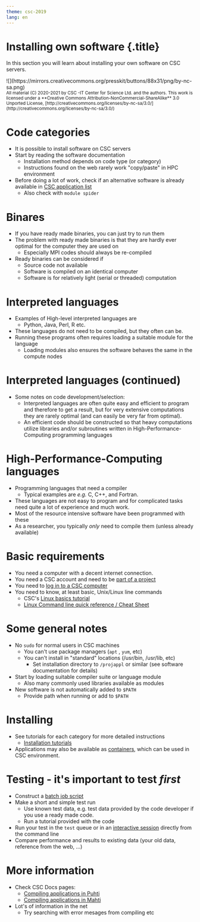 ```yaml
---
theme: csc-2019
lang: en
---
```


# Installing own software {.title}

In this section you will learn about installing your own software on CSC servers.

<div class="column">
![](https://mirrors.creativecommons.org/presskit/buttons/88x31/png/by-nc-sa.png)
</div>
<div class="column">
<small>
All material (C) 2020-2021 by CSC -IT Center for Science Ltd. and the authors.
This work is licensed under a **Creative Commons Attribution-NonCommercial-ShareAlike** 3.0
Unported License, [http://creativecommons.org/licenses/by-nc-sa/3.0/](http://creativecommons.org/licenses/by-nc-sa/3.0/)
</small>
</div>

# Code categories
- It is possible to install software on CSC servers
- Start by reading the software documentation
  - Installation method depends on code type (or category)
  - Instructions found on the web rarely work "copy/paste" in HPC environment
- Before doing a lot of work, check if an alternative software is already available in [CSC application list](https://docs.csc.fi/apps/)
  - Also check with `module spider`

# Binares
- If you have ready made binaries, you can just try to run them
- The problem with ready made binaries is that they are hardly ever optimal for the computer they are used on
  - Especially MPI codes should always be re-compiled
- Ready binaries can be considered if
  - Source code not available
  - Software is compiled on an identical computer 
  - Software is for relatively light (serial or threaded) computation

# Interpreted languages
- Examples of High-level interpreted languages are
  -  Python, Java, Perl, R etc. 
- These languages do not need to be compiled, but they often can be. 
- Running these programs often requires loading a suitable module for the language
  - Loading modules also ensures the software behaves the same in the compute nodes

# Interpreted languages (continued)
- Some notes on code development/selection:
  - Interpreted languages are often quite easy and efficient to program and therefore to get a result, but for very extensive computations they are rarely optimal (and can easily be very far from optimal). 
  - An efficient code should be constructed so that heavy computations utilize libraries and/or subroutines written in High-Performance-Computing programming languages

# High-Performance-Computing languages
- Programming languages that need a compiler 
   - Typical examples are _e.g._ C, C++, and Fortran. 
- These languages are not easy to program and for complicated tasks need quite a lot of experience and much work.
- Most of the resource intensive software have been programmed with these
- As a researcher, you typically _only_ need to compile them (unless already available) 

# Basic requirements
- You need a computer with a decent internet connection.
- You need a CSC account and need to be [part of a project](https://research.csc.fi/accounts-and-projects)
- You need to [log in to a CSC computer](https://docs.csc.fi/computing/connecting/)
- You need to know, at least basic, Unix/Linux line commands 
  - CSC's [Linux basics tutorial](https://docs.csc.fi/support/tutorials/env-guide/using-linux-in-command-line/)
  - [Linux Command line quick reference / Cheat Sheet](https://docs.csc.fi/img/csc-quick-reference.pdf)

# Some general notes
- No `sudo` for normal users in CSC machines
  - You can't use package managers (`apt` , `yum`, etc)
  - You can't install in "standard" locations (/usr/bin, /usr/lib, etc)
    - Set installation directory to `/projappl` or similar (see software documentation for details)
- Start by loading suitable compiler suite or language module
  - Also many commonly used libraries available as modules
- New software is not automatically added to `$PATH`
  - Provide path when running or add to `$PATH`

# Installing

- See tutorials for each category for more detailed instructions
  - [Installation tutorials](https://github.com/csc-training/csc-env-eff/blob/master/_hands-on/installing/README.md)
- Applications may also be available as [containers](09_singularity.html), which can be used in CSC environment.

# Testing - it's important to test _first_
- Construct a [batch job script](05_batch_jobs.html)
- Make a short and simple test run
  - Use known test data, e.g. test data provided by the code developer if you use a ready made code.
  - Run a tutorial provided with the code
- Run your test in the `test` queue or in an [interactive session](https://docs.csc.fi/computing/running/interactive-usage/) directly from the command line
- Compare performance and results to existing data (your old data, reference from the web, ...)

# More information 
- Check CSC Docs pages:
  - [Compiling applications in Puhti](https://docs.csc.fi/computing/compiling-puhti/)
  - [Compiling applications in Mahti](https://docs.csc.fi/computing/compiling-mahti/)
- Lot's of information in the net
  - Try searching with error mesages from compiling etc